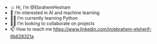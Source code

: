 - ☺ Hi, I’m @EbrahemHesham
- 👀 I’m interested in AI and machine learning 
- 👏🏻 I’m currently learning Python
- 🤝🏻 I’m looking to collaborate on projects
- 📫 How to reach me https://www.linkedin.com/in/ebrahem-elsherif-6b628321a

<!---
EbrahemHesham/EbrahemHesham is a ✨ special ✨ repository because its `README.md` (this file) appears on your GitHub profile.
You can click the Preview link to take a look at your changes.
--->
